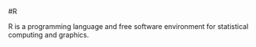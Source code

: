 #R

R is a programming language and free software environment for statistical computing and graphics.
